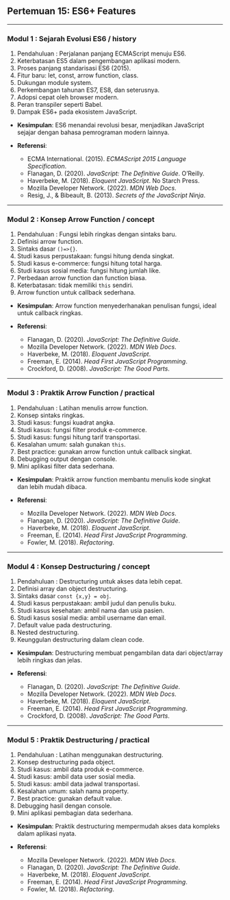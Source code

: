 ## Pertemuan 15: ES6+ Features

---

### Modul 1 : Sejarah Evolusi ES6 / history

1. Pendahuluan : Perjalanan panjang ECMAScript menuju ES6.
2. Keterbatasan ES5 dalam pengembangan aplikasi modern.
3. Proses panjang standarisasi ES6 (2015).
4. Fitur baru: let, const, arrow function, class.
5. Dukungan module system.
6. Perkembangan tahunan ES7, ES8, dan seterusnya.
7. Adopsi cepat oleh browser modern.
8. Peran transpiler seperti Babel.
9. Dampak ES6+ pada ekosistem JavaScript.

* **Kesimpulan**: ES6 menandai revolusi besar, menjadikan JavaScript sejajar dengan bahasa pemrograman modern lainnya.
* **Referensi**:

  * ECMA International. (2015). *ECMAScript 2015 Language Specification*.
  * Flanagan, D. (2020). *JavaScript: The Definitive Guide*. O’Reilly.
  * Haverbeke, M. (2018). *Eloquent JavaScript*. No Starch Press.
  * Mozilla Developer Network. (2022). *MDN Web Docs*.
  * Resig, J., & Bibeault, B. (2013). *Secrets of the JavaScript Ninja*.

---

### Modul 2 : Konsep Arrow Function / concept

1. Pendahuluan : Fungsi lebih ringkas dengan sintaks baru.
2. Definisi arrow function.
3. Sintaks dasar `()=>{}`.
4. Studi kasus perpustakaan: fungsi hitung denda singkat.
5. Studi kasus e-commerce: fungsi hitung total harga.
6. Studi kasus sosial media: fungsi hitung jumlah like.
7. Perbedaan arrow function dan function biasa.
8. Keterbatasan: tidak memiliki `this` sendiri.
9. Arrow function untuk callback sederhana.

* **Kesimpulan**: Arrow function menyederhanakan penulisan fungsi, ideal untuk callback ringkas.
* **Referensi**:

  * Flanagan, D. (2020). *JavaScript: The Definitive Guide*.
  * Mozilla Developer Network. (2022). *MDN Web Docs*.
  * Haverbeke, M. (2018). *Eloquent JavaScript*.
  * Freeman, E. (2014). *Head First JavaScript Programming*.
  * Crockford, D. (2008). *JavaScript: The Good Parts*.

---

### Modul 3 : Praktik Arrow Function / practical

1. Pendahuluan : Latihan menulis arrow function.
2. Konsep sintaks ringkas.
3. Studi kasus: fungsi kuadrat angka.
4. Studi kasus: fungsi filter produk e-commerce.
5. Studi kasus: fungsi hitung tarif transportasi.
6. Kesalahan umum: salah gunakan `this`.
7. Best practice: gunakan arrow function untuk callback singkat.
8. Debugging output dengan console.
9. Mini aplikasi filter data sederhana.

* **Kesimpulan**: Praktik arrow function membantu menulis kode singkat dan lebih mudah dibaca.
* **Referensi**:

  * Mozilla Developer Network. (2022). *MDN Web Docs*.
  * Flanagan, D. (2020). *JavaScript: The Definitive Guide*.
  * Haverbeke, M. (2018). *Eloquent JavaScript*.
  * Freeman, E. (2014). *Head First JavaScript Programming*.
  * Fowler, M. (2018). *Refactoring*.

---

### Modul 4 : Konsep Destructuring / concept

1. Pendahuluan : Destructuring untuk akses data lebih cepat.
2. Definisi array dan object destructuring.
3. Sintaks dasar `const {x,y} = obj`.
4. Studi kasus perpustakaan: ambil judul dan penulis buku.
5. Studi kasus kesehatan: ambil nama dan usia pasien.
6. Studi kasus sosial media: ambil username dan email.
7. Default value pada destructuring.
8. Nested destructuring.
9. Keunggulan destructuring dalam clean code.

* **Kesimpulan**: Destructuring membuat pengambilan data dari object/array lebih ringkas dan jelas.
* **Referensi**:

  * Flanagan, D. (2020). *JavaScript: The Definitive Guide*.
  * Mozilla Developer Network. (2022). *MDN Web Docs*.
  * Haverbeke, M. (2018). *Eloquent JavaScript*.
  * Freeman, E. (2014). *Head First JavaScript Programming*.
  * Crockford, D. (2008). *JavaScript: The Good Parts*.

---

### Modul 5 : Praktik Destructuring / practical

1. Pendahuluan : Latihan menggunakan destructuring.
2. Konsep destructuring pada object.
3. Studi kasus: ambil data produk e-commerce.
4. Studi kasus: ambil data user sosial media.
5. Studi kasus: ambil data jadwal transportasi.
6. Kesalahan umum: salah nama property.
7. Best practice: gunakan default value.
8. Debugging hasil dengan console.
9. Mini aplikasi pembagian data sederhana.

* **Kesimpulan**: Praktik destructuring mempermudah akses data kompleks dalam aplikasi nyata.
* **Referensi**:

  * Mozilla Developer Network. (2022). *MDN Web Docs*.
  * Flanagan, D. (2020). *JavaScript: The Definitive Guide*.
  * Haverbeke, M. (2018). *Eloquent JavaScript*.
  * Freeman, E. (2014). *Head First JavaScript Programming*.
  * Fowler, M. (2018). *Refactoring*.